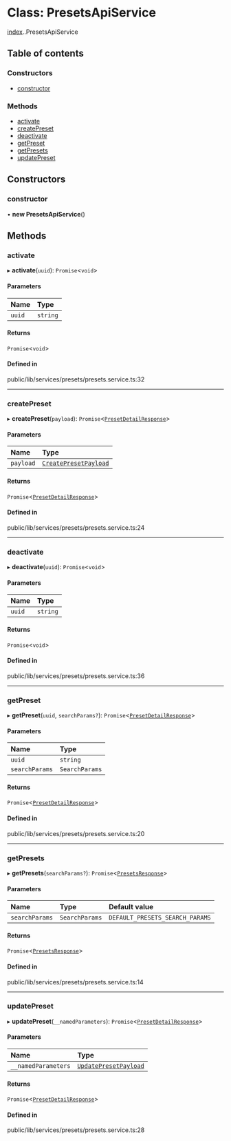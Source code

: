 # Class: PresetsApiService

[index](../wiki/index).[<internal>](../wiki/index.%3Cinternal%3E).PresetsApiService

## Table of contents

### Constructors

- [constructor](../wiki/index.%3Cinternal%3E.PresetsApiService#constructor)

### Methods

- [activate](../wiki/index.%3Cinternal%3E.PresetsApiService#activate)
- [createPreset](../wiki/index.%3Cinternal%3E.PresetsApiService#createpreset)
- [deactivate](../wiki/index.%3Cinternal%3E.PresetsApiService#deactivate)
- [getPreset](../wiki/index.%3Cinternal%3E.PresetsApiService#getpreset)
- [getPresets](../wiki/index.%3Cinternal%3E.PresetsApiService#getpresets)
- [updatePreset](../wiki/index.%3Cinternal%3E.PresetsApiService#updatepreset)

## Constructors

### constructor

• **new PresetsApiService**()

## Methods

### activate

▸ **activate**(`uuid`): `Promise`<`void`\>

#### Parameters

| Name | Type |
| :------ | :------ |
| `uuid` | `string` |

#### Returns

`Promise`<`void`\>

#### Defined in

public/lib/services/presets/presets.service.ts:32

___

### createPreset

▸ **createPreset**(`payload`): `Promise`<[`PresetDetailResponse`](../wiki/index.%3Cinternal%3E#presetdetailresponse)\>

#### Parameters

| Name | Type |
| :------ | :------ |
| `payload` | [`CreatePresetPayload`](../wiki/index.CreatePresetPayload) |

#### Returns

`Promise`<[`PresetDetailResponse`](../wiki/index.%3Cinternal%3E#presetdetailresponse)\>

#### Defined in

public/lib/services/presets/presets.service.ts:24

___

### deactivate

▸ **deactivate**(`uuid`): `Promise`<`void`\>

#### Parameters

| Name | Type |
| :------ | :------ |
| `uuid` | `string` |

#### Returns

`Promise`<`void`\>

#### Defined in

public/lib/services/presets/presets.service.ts:36

___

### getPreset

▸ **getPreset**(`uuid`, `searchParams?`): `Promise`<[`PresetDetailResponse`](../wiki/index.%3Cinternal%3E#presetdetailresponse)\>

#### Parameters

| Name | Type |
| :------ | :------ |
| `uuid` | `string` |
| `searchParams` | `SearchParams` |

#### Returns

`Promise`<[`PresetDetailResponse`](../wiki/index.%3Cinternal%3E#presetdetailresponse)\>

#### Defined in

public/lib/services/presets/presets.service.ts:20

___

### getPresets

▸ **getPresets**(`searchParams?`): `Promise`<[`PresetsResponse`](../wiki/index.%3Cinternal%3E#presetsresponse)\>

#### Parameters

| Name | Type | Default value |
| :------ | :------ | :------ |
| `searchParams` | `SearchParams` | `DEFAULT_PRESETS_SEARCH_PARAMS` |

#### Returns

`Promise`<[`PresetsResponse`](../wiki/index.%3Cinternal%3E#presetsresponse)\>

#### Defined in

public/lib/services/presets/presets.service.ts:14

___

### updatePreset

▸ **updatePreset**(`__namedParameters`): `Promise`<[`PresetDetailResponse`](../wiki/index.%3Cinternal%3E#presetdetailresponse)\>

#### Parameters

| Name | Type |
| :------ | :------ |
| `__namedParameters` | [`UpdatePresetPayload`](../wiki/index.UpdatePresetPayload) |

#### Returns

`Promise`<[`PresetDetailResponse`](../wiki/index.%3Cinternal%3E#presetdetailresponse)\>

#### Defined in

public/lib/services/presets/presets.service.ts:28
